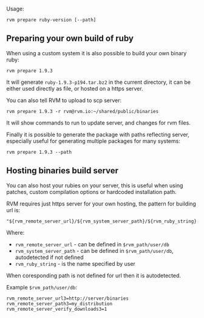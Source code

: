 Usage:

    rvm prepare ruby-version [--path]

## Preparing your own build of ruby

When using a custom system it is also possible to build your own binary ruby:

    rvm prepare 1.9.3

It will generate `ruby-1.9.3-p194.tar.bz2` in the current directory,
it can be either used directly as file, or hosted on a https server.

You can also tell RVM to upload to scp server:

    rvm prepare 1.9.3 -r rvm@rvm.io:~/shared/public/binaries

It will show commands to run to update server, and changes for rvm files.

Finally it is possible to generate the package with paths reflecting server,
especially useful for generating multiple packages for many systems:

    rvm prepare 1.9.3 --path


## Hosting binaries build server

You can also host your rubies on your server, this is useful when using patches,
custom compilation options or hardcoded installation path.

RVM requires just https server for your own hosting, the pattern for building url is:

    "${rvm_remote_server_url}/${rvm_system_server_path}/${rvm_ruby_string}.tar.bz2"

Where:

- `rvm_remote_server_url`  - can be defined in `$rvm_path/user/db`
- `rvm_system_server_path` - can be defined in `$rvm_path/user/db`, autodetected if not defined
- `rvm_ruby_string` - is the name specified by user

When coresponding path is not defined for url then it is autodetected.

Example `$rvm_path/user/db`:

    rvm_remote_server_url3=http://server/binaries
    rvm_remote_server_path3=my_distribution
    rvm_remote_server_verify_downloads3=1
